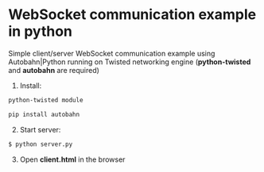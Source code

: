 # WebSocket communication example in python

Simple client/server WebSocket communication example using Autobahn|Python running on Twisted networking engine (**python-twisted** and **autobahn** are required)

1) Install:

``` bash
python-twisted module
```

``` bash
pip install autobahn
```

2) Start server:

``` bash
$ python server.py
```

3) Open **client.html** in the browser



